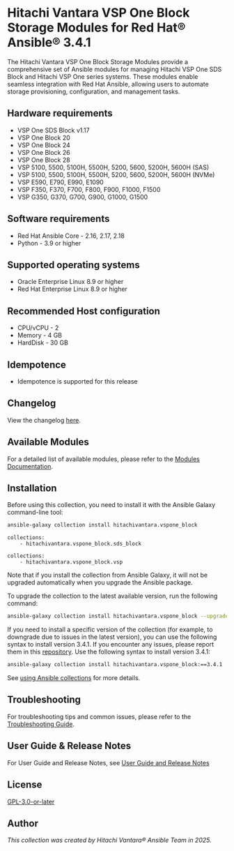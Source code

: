 # Hitachi Vantara VSP One Block Storage Modules for Red Hat® Ansible® 3.4.1

The Hitachi Vantara VSP One Block Storage Modules provide a comprehensive set of Ansible modules for managing Hitachi VSP One SDS Block and Hitachi VSP One series systems. These modules enable seamless integration with Red Hat Ansible, allowing users to automate storage provisioning, configuration, and management tasks.

## Hardware requirements

- VSP One SDS Block v1.17
- VSP One Block 20
- VSP One Block 24
- VSP One Block 26
- VSP One Block 28
- VSP 5100, 5500, 5100H, 5500H, 5200, 5600, 5200H, 5600H (SAS)
- VSP 5100, 5500, 5100H, 5500H, 5200, 5600, 5200H, 5600H (NVMe)
- VSP E590, E790, E990, E1090
- VSP F350, F370, F700, F800, F900, F1000, F1500
- VSP G350, G370, G700, G900, G1000, G1500

## Software requirements

- Red Hat Ansible Core - 2.16, 2.17, 2.18
- Python - 3.9 or higher

## Supported operating systems

- Oracle Enterprise Linux 8.9 or higher
- Red Hat Enterprise Linux 8.9 or higher

## Recommended Host configuration

- CPU/vCPU - 2
- Memory - 4 GB
- HardDisk - 30 GB

## Idempotence

- Idempotence is supported for this release

## Changelog

View the changelog [here](https://github.com/hitachi-vantara/vspone-block-ansible/blob/main/CHANGELOG.rst).

## Available Modules

For a detailed list of available modules, please refer to the [Modules Documentation](https://github.com/hitachi-vantara/vspone-block-ansible/blob/main/docs/MODULES.md).

## Installation

Before using this collection, you need to install it with the Ansible Galaxy command-line tool:

```bash
ansible-galaxy collection install hitachivantara.vspone_block
```

```text
collections:
    - hitachivantara.vspone_block.sds_block
```

```text
collections:
    - hitachivantara.vspone_block.vsp
```

Note that if you install the collection from Ansible Galaxy, it will not be upgraded automatically when you upgrade the Ansible package.

To upgrade the collection to the latest available version, run the following command:

```bash
ansible-galaxy collection install hitachivantara.vspone_block --upgrade
```

If you need to install a specific version of the collection (for example, to downgrade due to issues in the latest version), you can use the following syntax to install version 3.4.1. If you encounter any issues, please report them in this [repository](https://github.com/hitachi-vantara/vspone-block-ansible/issues). Use the following syntax to install version 3.4.1:

```bash
ansible-galaxy collection install hitachivantara.vspone_block:==3.4.1
```

See [using Ansible collections](https://docs.ansible.com/ansible/devel/user_guide/collections_using.html) for more details.

## Troubleshooting

For troubleshooting tips and common issues, please refer to the [Troubleshooting Guide](https://github.com/hitachi-vantara/vspone-block-ansible/blob/main/docs/TROUBLESHOOTING.md).

## User Guide & Release Notes

For User Guide and Release Notes, see [User Guide and Release Notes](https://docs.hitachivantara.com/search/documents?value-filters=Option~%2522Red+Hat%2522*Product_custom~%2522Adapters+and+Drivers%2522&virtual-field=title_only&content-lang=en-US)

## License

[GPL-3.0-or-later](https://www.gnu.org/licenses/gpl-3.0.en.html)

## Author

*This collection was created by Hitachi Vantara® Ansible Team in 2025.*
